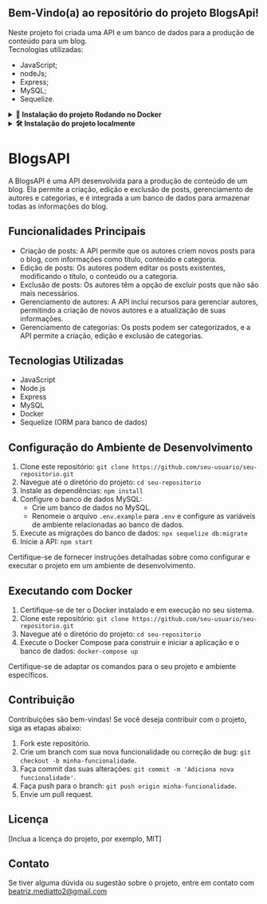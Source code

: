 ## Bem-Vindo(a) ao repositório do projeto BlogsApi!


Neste projeto foi criada uma API e um banco de dados para a produção de conteúdo para um blog.
<br/>
Tecnologias utilizadas:
- JavaScript;
- nodeJs;
- Express;
- MySQL;
- Sequelize.

<details>
<summary><strong>🐋 Instalação do projeto Rodando no Docker</strong></summary><br />

1. Primeiro abra o terminal e crie um diretório com o comando <strong>mkdir</strong>:
``` 
 mkdir projetos
```

2. Entre no diretório que acabou de criar e clone o projeto:
``` 
 cd projetos
 git clone git@github.com:bmediato/blogsApi.git
```

3. Entre no diretório do projeto e rode o serviço `node` com o comando:
``` 
 cd blogsApi
 docker-compose up -d
```

4. Use os comandos para acessar o terminal e instalar as dependências:
``` 
 docker exec -it blogs_api bash
 npm install
```
</details>

<details>
<summary><strong>🛠 Instalação do projeto localmente </strong></summary><br />

1. Primeiro abra o terminal e crie um diretório com o comando <strong>mkdir</strong>:
``` 
 mkdir projetos
```

2. Entre no diretório que acabou de criar e clone o projeto:
``` 
 cd projetos
 git clone git@github.com:bmediato/blogsApi.git
```

3. Entre no diretório do projeto e instale as depenências necessárias: 
``` 
 cd blogsApi
 npm install
```

</details>


# BlogsAPI

A BlogsAPI é uma API desenvolvida para a produção de conteúdo de um blog. Ela permite a criação, edição e exclusão de posts, gerenciamento de autores e categorias, e é integrada a um banco de dados para armazenar todas as informações do blog.

## Funcionalidades Principais

- Criação de posts: A API permite que os autores criem novos posts para o blog, com informações como título, conteúdo e categoria.
- Edição de posts: Os autores podem editar os posts existentes, modificando o título, o conteúdo ou a categoria.
- Exclusão de posts: Os autores têm a opção de excluir posts que não são mais necessários.
- Gerenciamento de autores: A API inclui recursos para gerenciar autores, permitindo a criação de novos autores e a atualização de suas informações.
- Gerenciamento de categorias: Os posts podem ser categorizados, e a API permite a criação, edição e exclusão de categorias.

## Tecnologias Utilizadas

- JavaScript
- Node.js
- Express
- MySQL
- Docker
- Sequelize (ORM para banco de dados)

## Configuração do Ambiente de Desenvolvimento

1. Clone este repositório: `git clone https://github.com/seu-usuario/seu-repositorio.git`
2. Navegue até o diretório do projeto: `cd seu-repositorio`
3. Instale as dependências: `npm install`
4. Configure o banco de dados MySQL:
   - Crie um banco de dados no MySQL.
   - Renomeie o arquivo `.env.example` para `.env` e configure as variáveis de ambiente relacionadas ao banco de dados.
5. Execute as migrações do banco de dados: `npx sequelize db:migrate`
6. Inicie a API: `npm start`

Certifique-se de fornecer instruções detalhadas sobre como configurar e executar o projeto em um ambiente de desenvolvimento.

## Executando com Docker

1. Certifique-se de ter o Docker instalado e em execução no seu sistema.
2. Clone este repositório: `git clone https://github.com/seu-usuario/seu-repositorio.git`
3. Navegue até o diretório do projeto: `cd seu-repositorio`
4. Execute o Docker Compose para construir e iniciar a aplicação e o banco de dados: `docker-compose up`

Certifique-se de adaptar os comandos para o seu projeto e ambiente específicos.

## Contribuição

Contribuições são bem-vindas! Se você deseja contribuir com o projeto, siga as etapas abaixo:

1. Fork este repositório.
2. Crie um branch com sua nova funcionalidade ou correção de bug: `git checkout -b minha-funcionalidade`.
3. Faça commit das suas alterações: `git commit -m 'Adiciona nova funcionalidade'`.
4. Faça push para o branch: `git push origin minha-funcionalidade`.
5. Envie um pull request.

## Licença

[Inclua a licença do projeto, por exemplo, MIT]

## Contato

Se tiver alguma dúvida ou sugestão sobre o projeto, entre em contato com <a href = "mailto:beatriz.mediatto2@gmail.com">beatriz.mediatto2@gmail.com</a>


